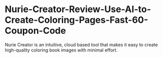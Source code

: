 # Nurie-Creator-Review-Use-AI-to-Create-Coloring-Pages-Fast-60-Coupon-Code
Nurie Creator is an intuitive, cloud based tool that makes it easy to create high-quality coloring book images with minimal effort.
